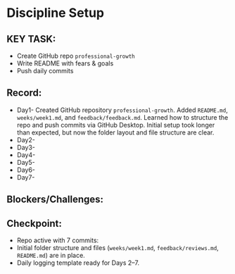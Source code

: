 # Discipline Setup

## KEY TASK:
* Create GitHub repo `professional-growth`
* Write README with fears & goals
* Push daily commits

## Record:
- Day1- Created GitHub repository `professional-growth`. Added `README.md`, `weeks/week1.md`, and `feedback/feedback.md`. Learned how to structure the repo and push commits via GitHub Desktop. Initial setup took longer than expected, but now the folder layout and file structure are clear.
- Day2-
- Day3-
- Day4-
- Day5-
- Day6-
- Day7-

## Blockers/Challenges:

## Checkpoint:
- Repo active with 7 commits:
- Initial folder structure and files (`weeks/week1.md`, `feedback/reviews.md`, `README.md`) are in place.
- Daily logging template ready for Days 2–7.